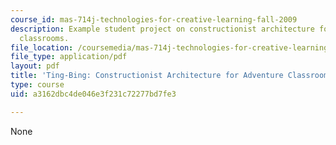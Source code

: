 ```yaml
---
course_id: mas-714j-technologies-for-creative-learning-fall-2009
description: Example student project on constructionist architecture for adventure
  classrooms.
file_location: /coursemedia/mas-714j-technologies-for-creative-learning-fall-2009/a3162dbc4de046e3f231c72277bd7fe3_MITMAS_714JF09_proj2_brief.pdf
file_type: application/pdf
layout: pdf
title: 'Ting-Bing: Constructionist Architecture for Adventure Classrooms'
type: course
uid: a3162dbc4de046e3f231c72277bd7fe3

---
```

None